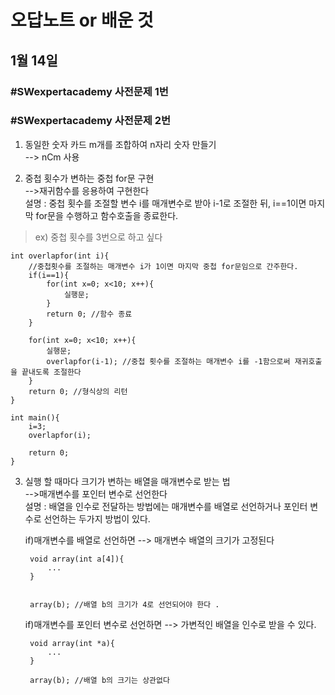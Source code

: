 오답노트 or 배운 것
================

## 1월 14일
### #SWexpertacademy 사전문제 1번




### #SWexpertacademy 사전문제 2번

1. 동일한 숫자 카드 m개를 조합하여 n자리 숫자 만들기  
--> nCm 사용

2. 중첩 횟수가 변하는 중첩 for문 구현  
-->재귀함수를 응용하여 구현한다  
설명 : 중첩 횟수를 조절할 변수 i를 매개변수로 받아 i-1로 조절한 뒤, i==1이면 마지막 for문을 수행하고 함수호출을 종료한다.  

>ex) 중첩 횟수를 3번으로 하고 싶다  

    int overlapfor(int i){
        //중첩횟수를 조절하는 매개변수 i가 1이면 마지막 중첩 for문임으로 간주한다.
        if(i==1){
            for(int x=0; x<10; x++){
                실행문;
            }
            return 0; //함수 종료
        }
        
        for(int x=0; x<10; x++){
            실행문;
            overlapfor(i-1); //중첩 횟수를 조절하는 매개변수 i를 -1함으로써 재귀호출을 끝내도록 조절한다
        }
        return 0; //형식상의 리턴
    }

    int main(){
        i=3;
        overlapfor(i);

        return 0;
    }

  
  

3. 실행 할 때마다 크기가 변하는 배열을 매개변수로 받는 법  
-->매개변수를 포인터 변수로 선언한다  
설명 : 배열을 인수로 전달하는 방법에는 매개변수를 배열로 선언하거나 포인터 변수로 선언하는 두가지 방법이 있다.  
  
    if)매개변수를 배열로 선언하면 --> 매개변수 배열의 크기가 고정된다

        void array(int a[4]){
            ...
        }
        

        array(b); //배열 b의 크기가 4로 선언되어야 한다 .

    if)매개변수를 포인터 변수로 선언하면 --> 가변적인 배열을 인수로 받을 수 있다.

        void array(int *a){
            ...
        }

        array(b); //배열 b의 크기는 상관없다
